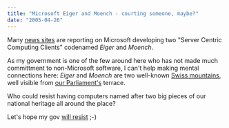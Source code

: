 ```yaml
---
title: "Microsoft Eiger and Moench - courting someone, maybe?"
date: "2005-04-26"
---
```


Many [news sites](http://www.google.ch/search?q=microsoft+eiger+&hl=en&lr=&start=0&sa=N) are reporting on Microsoft developing two "Server Centric Computing Clients" codenamed _Eiger_ and _Moench_.

As my government is one of the few around here who has not made much committment to non-Microsoft software, I can't help making mental connections here: _Eiger_ and _Moench_ are two well-known [Swiss mountains](http://www.about.ch/cantons/bern/eiger_moench_jungfrau.html), well visible from [our Parliament's](http://www.parlament.ch/e/homepage.htm) terrace.

Who could resist having computers named after two big pieces of our national heritage all around the place?

Let's hope my gov [will resist](http://www.linux.org) ;-)
